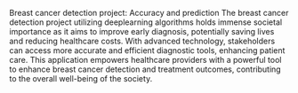 
Breast cancer detection project: Accuracy and prediction
The breast cancer detection project utilizing deeplearning algorithms holds immense societal importance as it aims to improve early diagnosis, 
potentially saving lives and reducing healthcare costs.
With advanced technology, stakeholders can access more accurate and efficient diagnostic tools, enhancing patient care. 
This application empowers healthcare providers with a powerful tool to enhance breast cancer detection and treatment outcomes, contributing to the overall well-being of the society.
